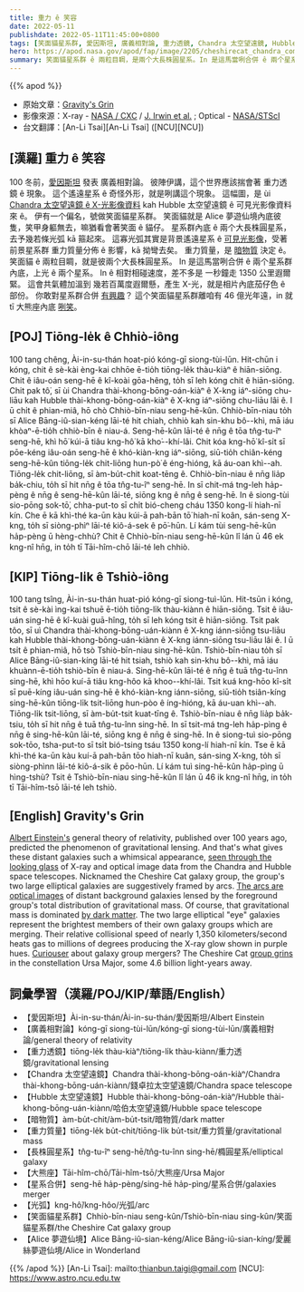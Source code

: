 ```yaml
---
title: 重力 ê 笑容
date: 2022-05-11
publishdate: 2022-05-11T11:45:00+0800
tags: [笑面貓星系群, 愛因斯坦, 廣義相對論, 重力透鏡, Chandra 太空望遠鏡, Hubble 太空望遠鏡, 暗物質, 重力質量, 長株圓星系, 大熊座, 星系群, 星系合併, Alice 夢遊仙境, 光弧]
hero: https://apod.nasa.gov/apod/fap/image/2205/cheshirecat_chandra_complg_1024.jpg
summary: 笑面貓星系群 ê 兩粒目睭，是兩个大長株圓星系。In 是這馬當咧合併 ê 兩个星系群內底，上光 ê 兩个星系。
---
```


{{% apod %}}

- 原始文章：[Gravity's Grin](https://apod.nasa.gov/apod/)
- 影像來源：X-ray - [NASA / CXC](http://chandra.harvard.edu/) / [J. Irwin et al.](http://arxiv.org/abs/1505.05501) ; Optical - [NASA/STScI](http://www.stsci.edu/)
- 台文翻譯：[An-Li Tsai][An-Li Tsai] ([NCU][NCU])

## [漢羅] 重力 ê 笑容
100 冬前，[愛因斯坦][Albert Einstein's] 發表 廣義相對論。
彼陣伊講，這个世界應該揣會著 重力透鏡 ê 現象。
這个遙遠星系 ê 奇怪外形，就是咧講這个現象。
這幅圖，是 ùi [Chandra 太空望遠鏡 ê X-光影像資料][seen through the looking glass] kah Hubble 太空望遠鏡 ê 可見光影像資料 來 ê。
伊有一个偏名，號做笑面貓星系群。
笑面貓就是 Alice 夢遊仙境內底彼隻，笑甲身軀無去，嘛猶看會著笑面 ê 貓仔。
星系群內底 ê 兩个大長株圓星系，去予幾若條光弧 kā 箍起來。
這寡光弧其實是背景遙遠星系 ê [可見光影像][The arcs are optical images]，受著前景星系群 重力質量分佈 ê 影響，kā 拗彎去矣。
重力質量，是 [暗物質][by dark matter] 決定 ê。
笑面貓 ê 兩粒目睭，就是彼兩个大長株圓星系。
In 是這馬當咧合併 ê 兩个星系群內底，上光 ê 兩个星系。
In ê 相對相碰速度，差不多是 一秒鐘走 1350 公里遐爾緊。
這會共氣體加溫到 幾若百萬度遐爾懸，產生 X-光，就是相片內底茄仔色 ê 部份。
你敢對星系群合併 [有興趣][Curiouser]？
這个笑面貓星系群離咱有 46 億光年遠，in 就 tī 大熊座內底 [咧笑][group grins]。


## [POJ] Tiōng-le̍k ê Chhiò-iông
100 tang chêng, Ài-in-su-thán hoat-pió kóng-gī siong-tùi-lūn.
Hit-chūn i kóng, chit ê sè-kài èng-kai chhōe ē-tio̍h tiōng-le̍k thàu-kiàⁿ ê hiān-siōng.
Chit ê iâu-oán seng-hē ê kî-koài gōa-hêng, to̍h sī leh kóng chit ê hiān-siōng.
Chit pak tô͘, sī ùi Chandra thài-khong-bōng-oán-kiàⁿ ê X-kng iáⁿ-siōng chu-liāu kah Hubble thài-khong-bōng-oán-kiàⁿ ê X-kng iáⁿ-siōng chu-liāu lâi ê.
I ū chi̍t ê phian-miâ, hō chò Chhiò-bīn-niau seng-hē-kûn.
Chhiò-bīn-niau to̍h sī Alice Bāng-iû-sian-kéng lāi-té hit chiah, chhiò kah sin-khu bô--khì, mā iáu khòaⁿ-ē-tio̍h chhiò-bīn ê niau-á.
Seng-hē-kûn lāi-té ê nn̄g ê tōa tn̂g-tu-îⁿ seng-hē, khì hō͘ kúi-ā tiâu kng-hô͘ kā kho͘--khí-lâi.
Chit kóa kng-hō͘ kî-si̍t sī pōe-kéng iâu-oán seng-hē ê khó-kiàn-kng iáⁿ-siōng, siū-tio̍h chiân-kéng seng-hē-kûn tiōng-le̍k chit-liōng hun-pò͘ ê éng-hióng, kā áu-oan khì--ah.
Tiōng-le̍k chit-liōng, sī àm-bu̍t-chit koat-tēng ê.
Chhiò-bīn-niau ê nn̄g lia̍p ba̍k-chiu, to̍h sī hit nn̄g ê tōa tn̂g-tu-îⁿ seng-hē.
In sī chit-má tng-leh ha̍p-pèng ê nn̄g ê seng-hē-kûn lāi-té, siōng kng ê nn̄g ê seng-hē.
In ê siong-tùi sio-pōng sok-tō͘, chha-put-to sī chi̍t bió-cheng cháu 1350 kong-lí hiah-nī kín.
Che ē kā khì-thé ka-ūn kàu kúi-ā pah-bān tō͘ hiah-nī koân, sán-seng X-kng, to̍h sī siòng-phìⁿ lāi-té kiô-á-sek ê pō͘-hūn.
Lí kám tùi seng-hē-kûn ha̍p-pèng ū hèng-chhù?
Chit ê Chhiò-bīn-niau seng-hē-kûn lî lán ū 46 ek kng-nî hn̄g, in to̍h tī Tāi-hîm-chō lāi-té leh chhiò.

## [KIP] Tiōng-li̍k ê Tshiò-iông
100 tang tsîng, Ài-in-su-thán huat-pió kóng-gī siong-tuì-lūn.
Hit-tsūn i kóng, tsit ê sè-kài ìng-kai tshuē ē-tio̍h tiōng-li̍k thàu-kiànn ê hiān-siōng.
Tsit ê iâu-uán sing-hē ê kî-kuài guā-hîng, to̍h sī leh kóng tsit ê hiān-siōng.
Tsit pak tôo, sī uì Chandra thài-khong-bōng-uán-kiànn ê X-kng iánn-siōng tsu-liāu kah Hubble thài-khong-bōng-uán-kiànn ê X-kng iánn-siōng tsu-liāu lâi ê.
I ū tsi̍t ê phian-miâ, hō tsò Tshiò-bīn-niau sing-hē-kûn.
Tshiò-bīn-niau to̍h sī Alice Bāng-iû-sian-kíng lāi-té hit tsiah, tshiò kah sin-khu bô--khì, mā iáu khuànn-ē-tio̍h tshiò-bīn ê niau-á.
Sing-hē-kûn lāi-té ê nn̄g ê tuā tn̂g-tu-înn sing-hē, khì hōo kuí-ā tiâu kng-hôo kā khoo--khí-lâi.
Tsit kuá kng-hōo kî-si̍t sī puē-kíng iâu-uán sing-hē ê khó-kiàn-kng iánn-siōng, siū-tio̍h tsiân-kíng sing-hē-kûn tiōng-li̍k tsit-liōng hun-pòo ê íng-hióng, kā áu-uan khì--ah.
Tiōng-li̍k tsit-liōng, sī àm-bu̍t-tsit kuat-tīng ê.
Tshiò-bīn-niau ê nn̄g lia̍p ba̍k-tsiu, to̍h sī hit nn̄g ê tuā tn̂g-tu-înn sing-hē.
In sī tsit-má tng-leh ha̍p-pìng ê nn̄g ê sing-hē-kûn lāi-té, siōng kng ê nn̄g ê sing-hē.
In ê siong-tuì sio-pōng sok-tōo, tsha-put-to sī tsi̍t bió-tsing tsáu 1350 kong-lí hiah-nī kín.
Tse ē kā khì-thé ka-ūn kàu kuí-ā pah-bān tōo hiah-nī kuân, sán-sing X-kng, to̍h sī siòng-phìnn lāi-té kiô-á-sik ê pōo-hūn.
Lí kám tuì sing-hē-kûn ha̍p-pìng ū hìng-tshù?
Tsit ê Tshiò-bīn-niau sing-hē-kûn lî lán ū 46 ik kng-nî hn̄g, in to̍h tī Tāi-hîm-tsō lāi-té leh tshiò.

## [English] Gravity's Grin
[Albert Einstein's][Albert Einstein's] general theory of relativity, published over 100 years ago, predicted the phenomenon of gravitational lensing.
And that's what gives these distant galaxies such a whimsical appearance, [seen through the looking glass][seen through the looking glass] of X-ray and optical image data from the Chandra and Hubble space telescopes.
Nicknamed the Cheshire Cat galaxy group, the group's two large elliptical galaxies are suggestively framed by arcs.
[The arcs are optical images][The arcs are optical images] of distant background galaxies lensed by the foreground group's total distribution of gravitational mass.
Of course, that gravitational mass is dominated [by dark matter][by dark matter].
The two large elliptical "eye" galaxies represent the brightest members of their own galaxy groups which are merging.
Their relative collisional speed of nearly 1,350 kilometers/second heats gas to millions of degrees producing the X-ray glow shown in purple hues.
[Curiouser][Curiouser] about galaxy group mergers?
The Cheshire Cat [group grins][group grins] in the constellation Ursa Major, some 4.6 billion light-years away.

## 詞彙學習（漢羅/POJ/KIP/華語/English）
- 【愛因斯坦】Ài-in-su-thán/Ài-in-su-thán/愛因斯坦/Albert Einstein
- 【廣義相對論】kóng-gī siong-tùi-lūn/kóng-gī siong-tùi-lūn/廣義相對論/general theory of relativity
- 【重力透鏡】tiōng-le̍k thàu-kiàⁿ/tiōng-li̍k thàu-kiànn/重力透鏡/gravitational lensing
- 【Chandra 太空望遠鏡】Chandra thài-khong-bōng-oán-kiàⁿ/Chandra thài-khong-bōng-uán-kiànn/錢卓拉太空望遠鏡/Chandra space telescope
- 【Hubble 太空望遠鏡】Hubble thài-khong-bōng-oán-kiàⁿ/Hubble thài-khong-bōng-uán-kiànn/哈伯太空望遠鏡/Hubble space telescope
- 【暗物質】àm-bu̍t-chit/àm-bu̍t-tsit/暗物質/dark matter
- 【重力質量】tiōng-le̍k bu̍t-chit/tiōng-li̍k bu̍t-tsit/重力質量/gravitational mass
- 【長株圓星系】tn̂g-tu-îⁿ seng-hē/tn̂g-tu-înn sing-hē/橢圓星系/elliptical galaxy
- 【大熊座】Tāi-hîm-chō/Tāi-hîm-tsō/大熊座/Ursa Major
- 【星系合併】seng-hē ha̍p-pèng/sing-hē ha̍p-pìng/星系合併/galaxies merger
- 【光弧】kng-hô͘/kng-hôo/光弧/arc
- 【笑面貓星系群】Chhiò-bīn-niau seng-kûn/Tshiò-bīn-niau sing-kûn/笑面貓星系群/the Cheshire Cat galaxy group
- 【Alice 夢遊仙境】Alice Bāng-iû-sian-kéng/Alice Bāng-iû-sian-kíng/愛麗絲夢遊仙境/Alice in Wonderland


{{% /apod %}}
[An-Li Tsai]: mailto:thianbun.taigi@gmail.com
[NCU]: https://www.astro.ncu.edu.tw

[Albert Einstein's]:https://en.wikipedia.org/wiki/List_of_scientific_publications_by_Albert_Einstein
[seen through the looking glass]:http://chandra.harvard.edu/photo/2015/cheshirecat/
[The arcs are optical images]:https://apod.nasa.gov/apod/ap111221.html
[by dark matter]:https://www.lsst.org/science/dark-matter
[Curiouser]:http://arxiv.org/abs/1505.05501
[group grins]:http://www.gutenberg.org/files/11/11-h/11-h.htm
